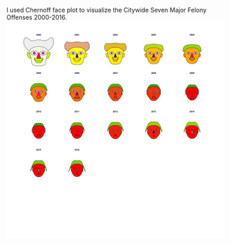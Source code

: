 I used Chernoff face plot to visualize the Citywide Seven Major Felony Offenses 2000-2016.
![alt text](https://github.com/gc2300/PUI2017_gc2300/blob/master/HW8_gc2300/Plot/Rplot.jpeg)

